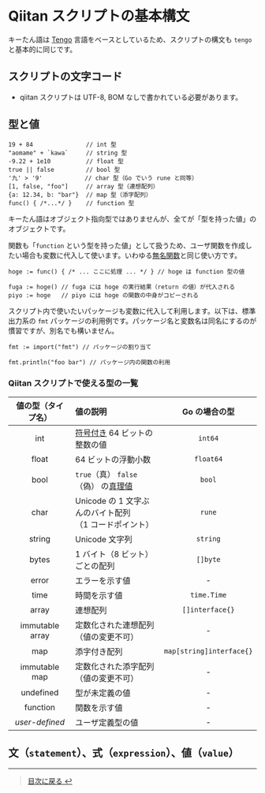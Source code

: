 # Qiitan スクリプトの基本構文

キーたん語は [Tengo](https://github.com/d5/tengo) 言語をベースとしているため、スクリプトの構文も `tengo` と基本的に同じです。

## スクリプトの文字コード

- qiitan スクリプトは UTF-8, BOM なしで書かれている必要があります。

## 型と値

```golang
19 + 84               // int 型
"aomame" + `kawa`     // string 型
-9.22 + 1e10          // float 型
true || false         // bool 型
'九' > '9'            // char 型（Go でいう rune と同等）
[1, false, "foo"]     // array 型（連想配列）
{a: 12.34, b: "bar"}  // map 型（添字配列）
func() { /*...*/ }    // function 型
```

キーたん語はオブジェクト指向型ではありませんが、全てが「型を持った値」のオブジェクトです。

関数も「`function` という型を持った値」として扱うため、ユーザ関数を作成したい場合も変数に代入して使います。いわゆる[無名関数](https://ja.wikipedia.org/wiki/%E7%84%A1%E5%90%8D%E9%96%A2%E6%95%B0)と同じ使い方です。

```golang
hoge := func() { /* ... ここに処理 ... */ } // hoge は function 型の値

fuga := hoge() // fuga には hoge の実行結果（return の値）が代入される
piyo := hoge   // piyo には hoge の関数の中身がコピーされる
```

スクリプト内で使いたいパッケージも変数に代入して利用します。以下は、標準出力系の `fmt` パッケージの利用例です。パッケージ名と変数名は同名にするのが慣習ですが、別名でも構いません。

```golang
fmt := import("fmt") // パッケージの割り当て

fmt.println("foo bar") // パッケージ内の関数の利用
```

### Qiitan スクリプトで使える型の一覧

| 値の型（タイプ名） | 値の説明 | Go の場合の型 |
| :---: | :---- | :---: |
| int | [符号付き](https://ja.wikipedia.org/wiki/%E7%AC%A6%E5%8F%B7%E4%BB%98%E6%95%B0%E5%80%A4%E8%A1%A8%E7%8F%BE) 64 ビットの整数の値 | `int64` |
| float | 64 ビットの浮動小数 | `float64` |
| bool | `true`（真） `false`（偽） の[真理値](https://ja.wikipedia.org/wiki/%E7%9C%9F%E7%90%86%E5%80%A4) | `bool` |
| char | Unicode の 1 文字ぶんのバイト配列<br>（1 コードポイント） | `rune` |
| string | Unicode 文字列 | `string` |
| bytes | 1 バイト（8 ビット）ごとの配列 | `[]byte` |
| error | エラーを示す値 | - |
| time | 時間を示す値 | `time.Time` |
| array | 連想配列 | `[]interface{}` |
| immutable array | 定数化された連想配列<br>（値の変更不可） | - |
| map | 添字付き配列 | `map[string]interface{}` |
| immutable map | 定数化された添字配列<br>（値の変更不可） | - |
| undefined | 型が未定義の値 | - |
| function | 関数を示す値 | - |
| _user-defined_ | ユーザ定義型の値 | - |

## 文（`statement`）、式（`expression`）、値（`value`）


---

> [目次に戻る ↩️](../)
